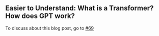 ## Easier to Understand: What is a Transformer? How does GPT work?

To discuss about this blog post, go to [#69](https://github.com/ngxson/blog-comments/issues/69)

<!-- {"issue":69} -->